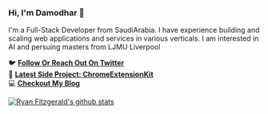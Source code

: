### Hi, I'm Damodhar 👋

I'm a Full-Stack Developer from SaudiArabia. I have experience building and scaling web applications and services in various verticals. I am interested in AI and persuing masters from LJMU Liverpool

🐦 **[Follow Or Reach Out On Twitter](https://twitter.com/rfitzio)**<br/>
🚀 **[Latest Side Project: ChromeExtensionKit](https://ChromeExtensionKit.com/?ref=github)**<br/>
💻 **[Checkout My Blog](https://rfitz.io/blog)**

[![Ryan Fitzgerald's github stats](https://github-readme-stats.vercel.app/api?username=damodharreddyspecial&count_private=true&show_icons=true&hide=contribs,issues)](https://github.com/damodharreddyspecial/github-readme-stats)
